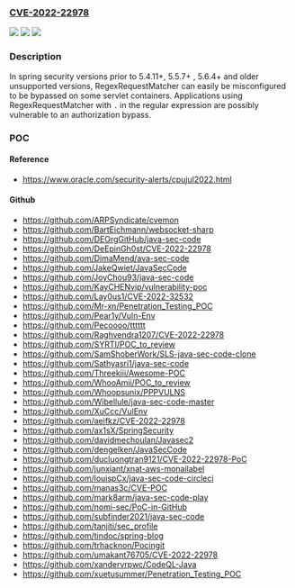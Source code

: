 ### [CVE-2022-22978](https://cve.mitre.org/cgi-bin/cvename.cgi?name=CVE-2022-22978)
![](https://img.shields.io/static/v1?label=Product&message=Spring%20Security&color=blue)
![](https://img.shields.io/static/v1?label=Version&message=n%2Fa&color=blue)
![](https://img.shields.io/static/v1?label=Vulnerability&message=CWE-863-%20improper%20authorization&color=brighgreen)

### Description

In spring security versions prior to 5.4.11+, 5.5.7+ , 5.6.4+ and older unsupported versions, RegexRequestMatcher can easily be misconfigured to be bypassed on some servlet containers. Applications using RegexRequestMatcher with `.` in the regular expression are possibly vulnerable to an authorization bypass.

### POC

#### Reference
- https://www.oracle.com/security-alerts/cpujul2022.html

#### Github
- https://github.com/ARPSyndicate/cvemon
- https://github.com/BartEichmann/websocket-sharp
- https://github.com/DEOrgGitHub/java-sec-code
- https://github.com/DeEpinGh0st/CVE-2022-22978
- https://github.com/DimaMend/ava-sec-code
- https://github.com/JakeQwiet/JavaSecCode
- https://github.com/JoyChou93/java-sec-code
- https://github.com/KayCHENvip/vulnerability-poc
- https://github.com/Lay0us1/CVE-2022-32532
- https://github.com/Mr-xn/Penetration_Testing_POC
- https://github.com/Pear1y/Vuln-Env
- https://github.com/Pecoooo/tttttt
- https://github.com/Raghvendra1207/CVE-2022-22978
- https://github.com/SYRTI/POC_to_review
- https://github.com/SamShoberWork/SLS-java-sec-code-clone
- https://github.com/Sathyasri1/java-sec-code
- https://github.com/Threekiii/Awesome-POC
- https://github.com/WhooAmii/POC_to_review
- https://github.com/Whoopsunix/PPPVULNS
- https://github.com/Wibellule/java-sec-code-master
- https://github.com/XuCcc/VulEnv
- https://github.com/aeifkz/CVE-2022-22978
- https://github.com/ax1sX/SpringSecurity
- https://github.com/davidmechoulan/Javasec2
- https://github.com/dengelken/JavaSecCode
- https://github.com/ducluongtran9121/CVE-2022-22978-PoC
- https://github.com/junxiant/xnat-aws-monailabel
- https://github.com/louispCx/java-sec-code-circleci
- https://github.com/manas3c/CVE-POC
- https://github.com/mark8arm/java-sec-code-play
- https://github.com/nomi-sec/PoC-in-GitHub
- https://github.com/subfinder2021/java-sec-code
- https://github.com/tanjiti/sec_profile
- https://github.com/tindoc/spring-blog
- https://github.com/trhacknon/Pocingit
- https://github.com/umakant76705/CVE-2022-22978
- https://github.com/xandervrpwc/CodeQL-Java
- https://github.com/xuetusummer/Penetration_Testing_POC

